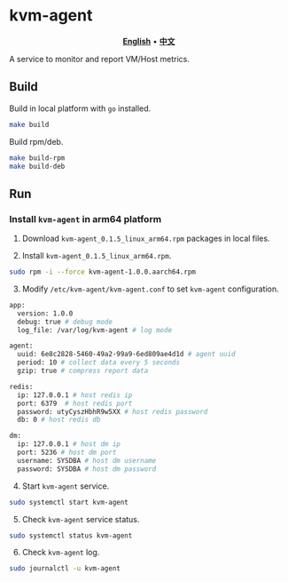 # kvm-agent

<p align="center">
    <a href="./README.md"><b>English</b></a> •
    <a href="./README_zh-CN.md"><b>中文</b></a>
</p>

A service to monitor and report VM/Host metrics.

## Build

Build in local platform with `go` installed.
```bash
make build
```

Build rpm/deb.
```bash
make build-rpm
make build-deb
```

## Run

### Install `kvm-agent` in arm64 platform

1. Download `kvm-agent_0.1.5_linux_arm64.rpm` packages in local files.

2. Install `kvm-agent_0.1.5_linux_arm64.rpm`.
```bash
sudo rpm -i --force kvm-agent-1.0.0.aarch64.rpm
```

3. Modify `/etc/kvm-agent/kvm-agent.conf` to set `kvm-agent` configuration.
```bash
app:
  version: 1.0.0
  debug: true # debug mode
  log_file: /var/log/kvm-agent # log mode

agent:
  uuid: 6e8c2828-5460-49a2-99a9-6ed809ae4d1d # agent uuid
  period: 10 # collect data every 5 seconds
  gzip: true # compress report data

redis:
  ip: 127.0.0.1 # host redis ip
  port: 6379  # host redis port
  password: utyCyszHbhR9w5XX # host redis password
  db: 0 # host redis db

dm:
  ip: 127.0.0.1 # host dm ip
  port: 5236 # host dm port
  username: SYSDBA # host dm username
  password: SYSDBA # host dm password
```

4. Start `kvm-agent` service.
```bash
sudo systemctl start kvm-agent
```

5. Check `kvm-agent` service status.
```bash
sudo systemctl status kvm-agent
```

6. Check `kvm-agent` log.
```bash
sudo journalctl -u kvm-agent
```